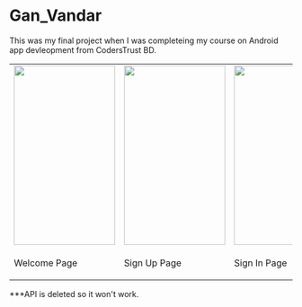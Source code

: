 # Gan_Vandar
This was my final project when I was completeing my course on Android app devleopment from CodersTrust BD. <br>
<table>
<tr>
<td><img src="https://user-images.githubusercontent.com/57865985/190491358-84cb8f2e-9114-4574-bf88-b85856b1a80d.png" width=180 height=320></td>


<td><img src="https://user-images.githubusercontent.com/57865985/190491374-84800498-1cf3-4039-9233-f2f13a6396be.png" width=180 height=320></td>
<td><img src="https://user-images.githubusercontent.com/57865985/190491378-50ce88b6-aba5-4b9f-a60d-dcd3396e83d9.png" width=180 height=320></td>
<td><img src="https://user-images.githubusercontent.com/57865985/190491348-f8a57655-8da6-4836-a73b-93aaba09ec0a.png" width=180 height=320></td>
<td><img src="https://user-images.githubusercontent.com/57865985/190491388-48431ddb-5ff9-47d9-b4de-06612a92bca4.png" width=180 height=320></td>
</tr>
<tr>
<td><p>Welcome Page</p></td>
<td><p>Sign Up Page</p></td>
<td><p>Sign In Page</p></td>
<td><p>Topic List</p></td>
<td><p>Article List</p></td>
</tr>
</table>

***API is deleted so it won't work.
